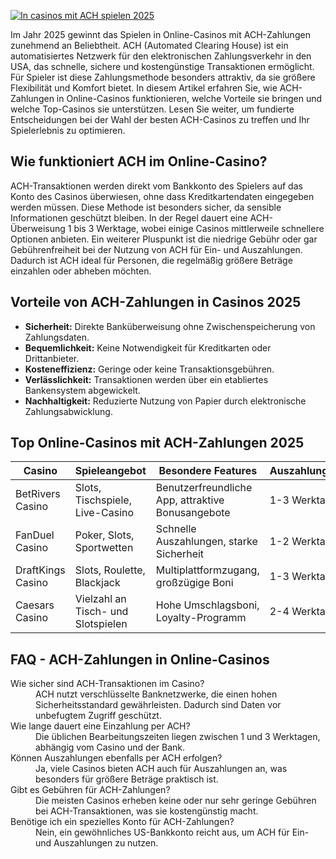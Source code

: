 [![In casinos mit ACH spielen 2025](https://123-caf.pages.dev/gitsignup.png)](https://vrmoo.ru/Bt82HjjY)

<p>Im Jahr 2025 gewinnt das Spielen in Online-Casinos mit ACH-Zahlungen zunehmend an Beliebtheit. ACH (Automated Clearing House) ist ein automatisiertes Netzwerk für den elektronischen Zahlungsverkehr in den USA, das schnelle, sichere und kostengünstige Transaktionen ermöglicht. Für Spieler ist diese Zahlungsmethode besonders attraktiv, da sie größere Flexibilität und Komfort bietet. In diesem Artikel erfahren Sie, wie ACH-Zahlungen in Online-Casinos funktionieren, welche Vorteile sie bringen und welche Top-Casinos sie unterstützen. Lesen Sie weiter, um fundierte Entscheidungen bei der Wahl der besten ACH-Casinos zu treffen und Ihr Spielerlebnis zu optimieren.</p>  <h2>Wie funktioniert ACH im Online-Casino?</h2> <p>ACH-Transaktionen werden direkt vom Bankkonto des Spielers auf das Konto des Casinos überwiesen, ohne dass Kreditkartendaten eingegeben werden müssen. Diese Methode ist besonders sicher, da sensible Informationen geschützt bleiben. In der Regel dauert eine ACH-Überweisung 1 bis 3 Werktage, wobei einige Casinos mittlerweile schnellere Optionen anbieten. Ein weiterer Pluspunkt ist die niedrige Gebühr oder gar Gebührenfreiheit bei der Nutzung von ACH für Ein- und Auszahlungen. Dadurch ist ACH ideal für Personen, die regelmäßig größere Beträge einzahlen oder abheben möchten.</p>  <h2>Vorteile von ACH-Zahlungen in Casinos 2025</h2> <ul>   <li><strong>Sicherheit:</strong> Direkte Banküberweisung ohne Zwischenspeicherung von Zahlungsdaten.</li>   <li><strong>Bequemlichkeit:</strong> Keine Notwendigkeit für Kreditkarten oder Drittanbieter.</li>   <li><strong>Kosteneffizienz:</strong> Geringe oder keine Transaktionsgebühren.</li>   <li><strong>Verlässlichkeit:</strong> Transaktionen werden über ein etabliertes Bankensystem abgewickelt.</li>   <li><strong>Nachhaltigkeit:</strong> Reduzierte Nutzung von Papier durch elektronische Zahlungsabwicklung.</li> </ul>  <h2>Top Online-Casinos mit ACH-Zahlungen 2025</h2> <table>   <thead>     <tr>       <th>Casino</th>       <th>Spieleangebot</th>       <th>Besondere Features</th>       <th>Auszahlungsdauer</th>     </tr>   </thead>   <tbody>     <tr>       <td>BetRivers Casino</td>       <td>Slots, Tischspiele, Live-Casino</td>       <td>Benutzerfreundliche App, attraktive Bonusangebote</td>       <td>1-3 Werktage</td>     </tr>     <tr>       <td>FanDuel Casino</td>       <td>Poker, Slots, Sportwetten</td>       <td>Schnelle Auszahlungen, starke Sicherheit</td>       <td>1-2 Werktage</td>     </tr>     <tr>       <td>DraftKings Casino</td>       <td>Slots, Roulette, Blackjack</td>       <td>Multiplattformzugang, großzügige Boni</td>       <td>1-3 Werktage</td>     </tr>     <tr>       <td>Caesars Casino</td>       <td>Vielzahl an Tisch- und Slotspielen</td>       <td>Hohe Umschlagsboni, Loyalty-Programm</td>       <td>2-4 Werktage</td>     </tr>   </tbody> </table>  <h2>FAQ - ACH-Zahlungen in Online-Casinos</h2> <dl>   <dt>Wie sicher sind ACH-Transaktionen im Casino?</dt>   <dd>ACH nutzt verschlüsselte Banknetzwerke, die einen hohen Sicherheitsstandard gewährleisten. Dadurch sind Daten vor unbefugtem Zugriff geschützt.</dd>    <dt>Wie lange dauert eine Einzahlung per ACH?</dt>   <dd>Die üblichen Bearbeitungszeiten liegen zwischen 1 und 3 Werktagen, abhängig vom Casino und der Bank.</dd>    <dt>Können Auszahlungen ebenfalls per ACH erfolgen?</dt>   <dd>Ja, viele Casinos bieten ACH auch für Auszahlungen an, was besonders für größere Beträge praktisch ist.</dd>    <dt>Gibt es Gebühren für ACH-Zahlungen?</dt>   <dd>Die meisten Casinos erheben keine oder nur sehr geringe Gebühren bei ACH-Transaktionen, was sie kostengünstig macht.</dd>    <dt>Benötige ich ein spezielles Konto für ACH-Zahlungen?</dt>   <dd>Nein, ein gewöhnliches US-Bankkonto reicht aus, um ACH für Ein- und Auszahlungen zu nutzen.</dd> </dl>